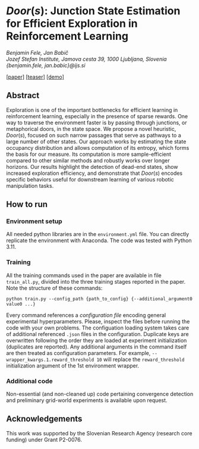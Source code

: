 # $Door(s)$: Junction State Estimation for Efficient Exploration in Reinforcement Learning

*Benjamin Fele, Jan Babič* <br>
*Jozef Stefan Institute, Jamova cesta 39, 1000 Ljubljana, Slovenia* <br>
*{benjamin.fele, jan.babic}@ijs.si*

[[paper]](https://proceedings.mlr.press)
[[teaser]](https://www.youtube.com)
[[demo]](https://youtu.be/tC4IWy4Nl6Y)

## Abstract

Exploration is one of the important bottlenecks for efficient learning in reinforcement learning, especially in the presence of sparse rewards. One way to traverse the environment faster is by passing through junctions, or metaphorical doors, in the state space. We propose a novel heuristic, $Door(s)$, focused on such narrow passages that serve as pathways to a large number of other states. Our approach works by estimating the state occupancy distribution and allows computation of its entropy, which forms the basis for our measure. Its computation is more sample-efficient compared to other similar methods and robustly works over longer horizons. Our results highlight the detection of dead-end states, show increased exploration efficiency, and demonstrate that $Door(s)$ encodes specific behaviors useful for downstream learning of various robotic manipulation tasks.

## How to run

### Environment setup

All needed python libraries are in the `environment.yml` file. You can directly replicate the environment with Anaconda. The code was tested with Python 3.11.

### Training

All the training commands used in the paper are available in file `train_all.py`, divided into the three training stages reported in the paper. Note the structure of these commands:
```
python train.py --config_path {path_to_config} {--additional_argument0 value0 ...}
```

Every command references a *configuration file* encoding general experimental hyperparameters. Please, inspect the files before running the code with your own problems. The configuation loading system takes care of additional referenced `.json` files in the configuration. Duplicate keys are overwritten following the order they are loaded at experiment initialization (duplicates are reported). Any additional arguments in the command itself are then treated as configuration parameters. For example, `--wrapper_kwargs.1.reward_threshold 10` will replace the `reward_threshold` initialization argument of the 1st environment wrapper.

### Additional code

Non-essential (and non-cleaned up) code pertaining convergence detection and preliminary grid-world experiments is available upon request.

## Acknowledgements

This work was supported by the Slovenian Research Agency (research core funding) under Grant P2-0076.
